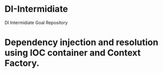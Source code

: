 # DI-Intermidiate
DI Intermidiate Goal Repository
# Dependency injection and resolution using IOC container and Context Factory.
